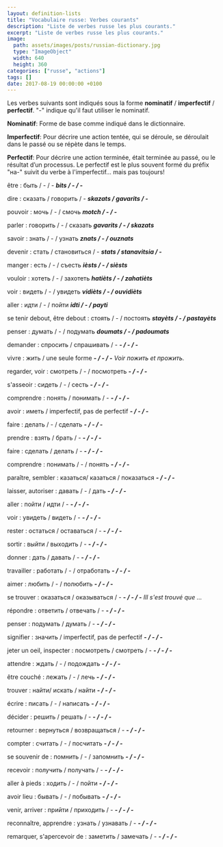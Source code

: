 ```yaml
---
layout: definition-lists
title: "Vocabulaire russe: Verbes courants"
description: "Liste de verbes russe les plus courants."
excerpt: "Liste de verbes russe les plus courants."
image:
  path: assets/images/posts/russian-dictionary.jpg
  type: "ImageObject"
  width: 640
  height: 360
categories: ["russe", "actions"]
tags: []
date: 2017-08-19 00:00:00 +0100
---
```


Les verbes suivants sont indiqués sous la forme **nominatif** / **imperfectif** / **perfectif**. "-" indique qu'il faut utiliser le nominatif.

**Nominatif**: Forme de base comme indiqué dans le dictionnaire.

**Imperfectif**: Pour décrire une action tentée, qui se déroule, se déroulait dans le passé ou se répète dans le temps.

**Perfectif**: Pour décrire une action terminée, était terminée au passé, ou le résultat d’un processus. Le perfectif est le plus souvent formé du préfix "на-" suivit du verbe à l'imperfectif… mais pas toujours!

être
: быть / - / -
*__bits / - / -__*

dire
: сказать / говорить / -
*__skazats / gavarits / -__*

pouvoir
: мочь / - / смочь
*__motch / - / -__*

parler
: говорить / - / сказать
*__gavarits / - / skazats__*

savoir
: знать / - / узнать
*__znats / - / ouznats__*

devenir
: стать / становиться / -
*__stats / stanavitsia / -__*

manger
: есть / - / съесть
*__ièsts / - / sièsts__*

vouloir
: хотеть / - / захотеть
*__hatièts / - / zahatièts__*

voir
: видеть / - / увидеть
*__vidièts / - / ouvidièts__*

aller
: идти / - / пойти
*__idti / - / payti__*

se tenir debout, être debout
: стоять / - / постоять
*__stayèts / - / pastayèts__*

penser
: думать / - / подумать
*__doumats / - / padoumats__*

demander
: спросить / спрашивать / -
*__- / - / -__*

vivre
: жить / une seule forme
*__- / - / -__  Voir пожить et прожить.*

regarder, voir
: смотреть / - / посмотреть
*__- / - / -__*

s'asseoir
: сидеть / - / сесть
*__- / - / -__*

comprendre
: понять / понимать / -
*__- / - / -__*

avoir
: иметь / imperfectif, pas de perfectif
*__- / - / -__*

faire
: делать / - / сделать
*__- / - / -__*

prendre
: взять / брать / -
*__- / - / -__*

faire
: сделать / делать / -
*__- / - / -__*

comprendre
: понимать / - / понять
*__- / - / -__*

paraître, sembler
: казаться/ казаться / показаться
*__- / - / -__*

laisser, autoriser
: давать / - / дать
*__- / - / -__*

aller
: пойти / идти / -
*__- / - / -__*

voir
: увидеть / видеть / -
*__- / - / -__*

rester
: остаться / оставаться / -
*__- / - / -__*

sortir
: выйти / выходить / -
*__- / - / -__*

donner
: дать / давать / -
*__- / - / -__*

travailler
: работать / - / отработать
*__- / - / -__*

aimer
: любить / - / полюбить
*__- / - / -__*

se trouver
: оказаться / оказываться / -
*__- / - / -__  Ill s'est trouvé que …*

répondre
: ответить / отвечать / -
*__- / - / -__*

penser
: подумать / думать / -
*__- / - / -__*

signifier
: значить / imperfectif, pas de perfectif
*__- / - / -__*

jeter un oeil, inspecter
: посмотреть / смотреть / -
*__- / - / -__*

attendre
: ждать / - / подождать
*__- / - / -__*

être couché
: лежать / - / лечь
*__- / - / -__*

trouver
: найти/ искать / найти
*__- / - / -__*

écrire
: писать / - / написать
*__- / - / -__*

décider
: решить / решать / -
*__- / - / -__*

retourner
: вернуться / возвращаться /  -
*__- / - / -__*

compter
: считать / - / посчитать
*__- / - / -__*

se souvenir de
: помнить / - / запомнить
*__- / - / -__*

recevoir
: получить / получать / -
*__- / - / -__*

aller à pieds
: ходить / - / пойти
*__- / - / -__*

avoir lieu
: бывать / - / побывать
*__- / - / -__*

venir, arriver
: прийти / приходить / -
*__- / - / -__*

reconnaître, apprendre
: узнать / узнавать / -
*__- / - / -__*

remarquer, s'apercevoir de
: заметить / замечать / -
*__- / - / -__*
